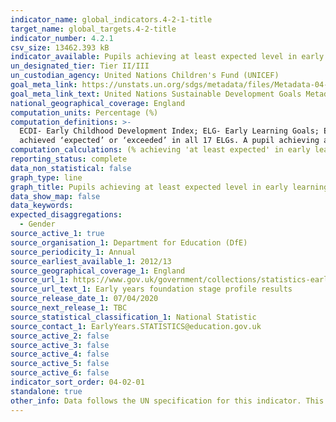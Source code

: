 ```yaml
---
indicator_name: global_indicators.4-2-1-title
target_name: global_targets.4-2-title
indicator_number: 4.2.1
csv_size: 13462.393 kB
indicator_available: Pupils achieving at least expected level in early learning goals as specified by the United Kingdom early years foundation stage profile (EYFSP)
un_designated_tier: Tier II/III
un_custodian_agency: United Nations Children's Fund (UNICEF)
goal_meta_link: https://unstats.un.org/sdgs/metadata/files/Metadata-04-02-01.pdf
goal_meta_link_text: United Nations Sustainable Development Goals Metadata (PDF 4.0 MB)
national_geographical_coverage: England
computation_units: Percentage (%)
computation_definitions: >-
  ECDI- Early Childhood Development Index; ELG- Early Learning Goals; EYFSP- Early Years Foundation Stage Profile; NCOs- National Statistical Offices; INGO- International Non-Governmental Organization. 'Achieved at least the expected level across all early learning goals (ELG)' means they
  achieved ‘expected’ or ‘exceeded’ in all 17 ELGs. A pupil achieving at least the expected level in the ELGs within the three prime areas of learning and within literacy and mathematics is classed as achieving a 'good level of development'.
computation_calculations: (% achieving 'at least expected' in early learning goals / Population)
reporting_status: complete
data_non_statistical: false
graph_type: line
graph_title: Pupils achieving at least expected level in early learning goals
data_show_map: false
data_keywords:  
expected_disaggregations:
  - Gender
source_active_1: true
source_organisation_1: Department for Education (DfE)
source_periodicity_1: Annual
source_earliest_available_1: 2012/13
source_geographical_coverage_1: England
source_url_1: https://www.gov.uk/government/collections/statistics-early-years-foundation-stage-profile
source_url_text_1: Early years foundation stage profile results
source_release_date_1: 07/04/2020
source_next_release_1: TBC
source_statistical_classification_1: National Statistic
source_contact_1: EarlyYears.STATISTICS@education.gov.uk
source_active_2: false
source_active_3: false
source_active_4: false
source_active_5: false
source_active_6: false
indicator_sort_order: 04-02-01
standalone: true
other_info: Data follows the UN specification for this indicator. This indicator has been identified in collaboration with topic experts.
---
```

